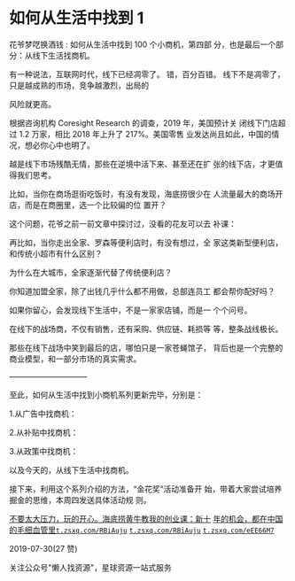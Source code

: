 # 如何从生活中找到 1

花爷梦呓换酒钱 : 如何从生活中找到 100 个小商机，第四部 分，也是最后一个部分：从线下生活找商机。

有一种说法，互联网时代，线下已经凋零了。 错，百分百错。 线下不是凋零了，只是越成熟的市场，竞争越激烈，出局的

风险就更高。

根据咨询机构 Coresight Research 的调查，2019 年，美国预计关 闭线下门店超过 1.2 万家，相比 2018 年上升了 217%。美国零售 业发达尚且如此，中国的情况，想必你心中也明了。

越是线下市场残酷无情，那些在逆境中活下来、甚至还在扩 张的线下店，才更值得我们思考。

比如，当你在商场逛街吃饭时，有没有发现，海底捞很少在 人流量最大的商场开店，而是在商圈里，选一个比较偏的位 置开？

这个问题，花爷之前一前文章中探讨过，没看的花友可以去 补课：

再比如，当你走出全家、罗森等便利店时，有没有想过，全 家这类新型便利店，和传统小超市有什么区别？

为什么在大城市，全家逐渐代替了传统便利店？

你知道加盟全家，除了出钱几乎什么都不用做，总部连员工 都会帮你配好吗？

如果你留心，会发现线下生活中，不是一家家店铺，而是一 个个问号。

在线下的战场商，不仅有销售，还有采购、供应链、耗损等 等，整条战线极长。

那些在线下战场中笑到最后的店，哪怕只是一家苍蝇馆子， 背后也是一个完整的商业模型，和一部分市场的真实需求。

——————————

至此，如何从生活中找到小商机系列更新完毕，分别是：

1.从广告中找商机：

2.从补贴中找商机：

3.从政策中找商机：

以及今天的，从线下生活中找商机。

接下来，利用这个系列介绍的方法，“金花奖”活动准备开 始，带着大家尝试培养掘金的思维，本周四发送具体活动规 则。

[不要太大压力，玩的开心。](https://mp.weixin.qq.com/s/tPl2ZGLO0Mynpuo0AOyGxg)[海底捞黄牛教我的创业课：新十](https://mp.weixin.qq.com/s/tPl2ZGLO0Mynpuo0AOyGxg) [](https://mp.weixin.qq.com/s/tPl2ZGLO0Mynpuo0AOyGxg) [年的机会，都在中国的毛细血管](https://mp.weixin.qq.com/s/tPl2ZGLO0Mynpuo0AOyGxg)[里](https://t.zsxq.com/RBiAuju)[`t.zsxq.com/RBiAuju`](https://t.zsxq.com/RBiAuju) [](https://t.zsxq.com/RBiAuju) [`t.zsxq.com/RBiAuju`](https://t.zsxq.com/RBiAuju) [`t.zsxq.com/eEE66M7`](https://t.zsxq.com/eEE66M7)

2019-07-30(27 赞)

关注公众号"懒人找资源"，星球资源一站式服务